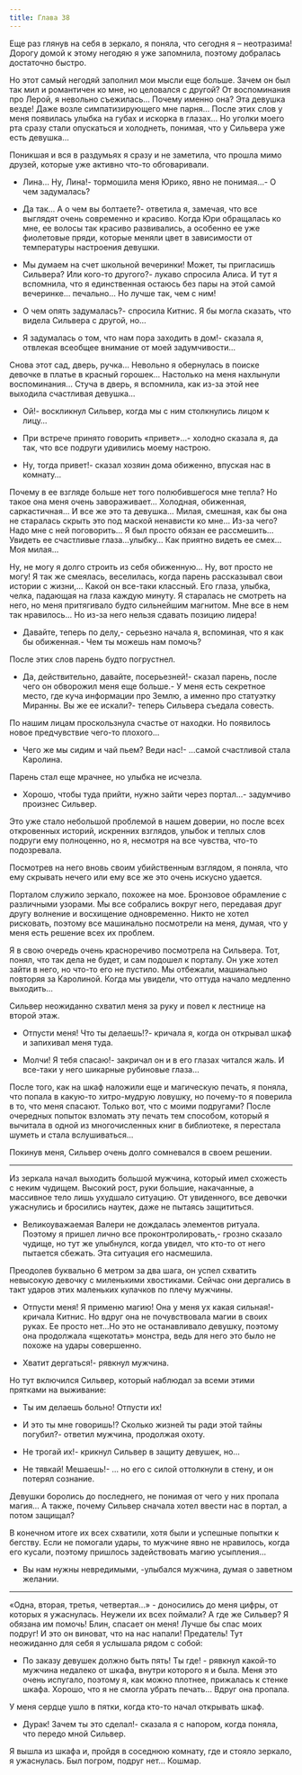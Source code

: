 ```yaml
---
title: Глава 38
---
```


Еще раз глянув на себя в зеркало, я поняла, что сегодня я – неотразима! Дорогу домой к этому негодяю я уже запомнила,
поэтому добралась достаточно быстро.

Но этот самый негодяй заполнил мои мысли еще больше. Зачем он был так мил и романтичен ко мне, но целовался с другой? От
воспоминания про Лерой, я невольно съежилась… Почему именно она? Эта девушка везде! Даже возле симпатизирующего мне
парня… После этих слов у меня появилась улыбка на губах и искорка в глазах… Но уголки моего рта сразу стали опускаться и
холоднеть, понимая, что у Сильвера уже есть девушка…

Поникшая и вся в раздумьях я сразу и не заметила, что прошла мимо друзей, которые уже активно что-то обговаривали.

- Лина… Ну, Лина!- тормошила меня Юрико, явно не понимая…- О чем задумалась?

- Да так… А о чем вы болтаете?- ответила я, замечая, что все выглядят очень современно и красиво. Когда Юри обращалась
  ко мне, ее волосы так красиво развивались, а особенно ее уже фиолетовые пряди, которые меняли цвет в зависимости от
  температуры настроения девушки.

- Мы думаем на счет школьной вечеринки! Может, ты пригласишь Сильвера? Или кого-то другого?- лукаво спросила Алиса. И
  тут я вспомнила, что я единственная остаюсь без пары на этой самой вечеринке… печально… Но лучше так, чем с ним!

- О чем опять задумалась?- спросила Китнис. Я бы могла сказать, что видела Сильвера с другой, но…

- Я задумалась о том, что нам пора заходить в дом!- сказала я, отвлекая всеобщее внимание от моей задумчивости…

Снова этот сад, дверь, ручка… Невольно я обернулась в поиске девочке в платье в красный горошек… Настолько на меня
нахлынули воспоминания... Стуча в дверь, я вспомнила, как из-за этой нее выходила счастливая девушка…

- Ой!- воскликнул Сильвер, когда мы с ним столкнулись лицом к лицу…

- При встрече принято говорить «привет»…- холодно сказала я, да так, что все подруги удивились моему настрою.

- Ну, тогда привет!- сказал хозяин дома обиженно, впуская нас в комнату…

Почему в ее взгляде больше нет того полюбившегося мне тепла? Но такое она меня очень завораживает… Холодная, обиженная,
саркастичная… И все же это та девушка… Милая, смешная, как бы она не старалась скрыть это под маской ненависти ко мне…
Из-за чего? Надо мне с ней поговорить… Я был просто обязан ее рассмешить… Увидеть ее счастливые глаза…улыбку… Как
приятно видеть ее смех… Моя милая…

Ну, не могу я долго строить из себя обиженную… Ну, вот просто не могу! Я так же смеялась, веселилась, когда парень
рассказывал свои истории с жизни,… Какой он все-таки классный. Его глаза, улыбка, челка, падающая на глаза каждую
минуту. Я старалась не смотреть на него, но меня притягивало будто сильнейшим магнитом. Мне все в нем так нравилось… Но
из-за него нельзя сдавать позицию лидера!

- Давайте, теперь по делу,- серьезно начала я, вспоминая, что я как бы обиженная.- Чем ты можешь нам помочь?

После этих слов парень будто погрустнел.

- Да, действительно, давайте, посерьезней!- сказал парень, после чего он обворожил меня еще больше.- У меня есть
  секретное место, где куча информации про Землю, а именно про статуэтку Миранны. Вы же ее искали?- теперь Сильвера
  съедала совесть.

По нашим лицам проскользнула счастье от находки. Но появилось новое предчувствие чего-то плохого...

- Чего же мы сидим и чай пьем? Веди нас!- …самой счастливой стала Каролина.

Парень стал еще мрачнее, но улыбка не исчезла.

- Хорошо, чтобы туда прийти, нужно зайти через портал…- задумчиво произнес Сильвер.

Это уже стало небольшой проблемой в нашем доверии, но после всех откровенных историй, искренних взглядов, улыбок и
теплых слов подруги ему полноценно, но я, несмотря на все чувства, что-то подозревала.

Посмотрев на него вновь своим убийственным взглядом, я поняла, что ему скрывать нечего или ему все же это очень искусно
удается.

Порталом служило зеркало, похожее на мое. Бронзовое обрамление с различными узорами. Мы все собрались вокруг него,
передавая друг другу волнение и восхищение одновременно. Никто не хотел рисковать, поэтому все машинально посмотрели на
меня, думая, что у меня есть решение всех их проблем.

Я в свою очередь очень красноречиво посмотрела на Сильвера. Тот, понял, что так дела не будет, и сам подошел к порталу.
Он уже хотел зайти в него, но что-то его не пустило. Мы отбежали, машинально повторяя за Каролиной. Когда мы увидели,
что оттуда начало медленно выходить…

Сильвер неожиданно схватил меня за руку и повел к лестнице на второй этаж.

- Отпусти меня! Что ты делаешь!?- кричала я, когда он открывал шкаф и запихивал меня туда.

- Молчи! Я тебя спасаю!- закричал он и в его глазах читался жаль. И все-таки у него шикарные рубиновые глаза…

После того, как на шкаф наложили еще и магическую печать, я поняла, что попала в какую-то хитро-мудрую ловушку, но
почему-то я поверила в то, что меня спасают. Только вот, что с моими подругами? После очередных попыток взломать эту
печать тем способом, который я вычитала в одной из многочисленных книг в библиотеке, я перестала шуметь и стала
вслушиваться…

Покинув меня, Сильвер очень долго сомневался в своем решении.

***

Из зеркала начал выходить большой мужчина, который имел схожесть с неким чудищем. Высокий рост, руки большие,
накачанные, а массивное тело лишь ухудшало ситуацию. От увиденного, все девочки ужаснулись и бросились наутек, даже не
пытаясь защититься.

- Великоуважаемая Валери не дождалась элементов ритуала. Поэтому я пришел лично все проконтролировать,- грозно сказало
  чудище, но тут же улыбнулся, когда увидел, что кто-то от него пытается сбежать. Эта ситуация его насмешила.

Преодолев буквально 6 метром за два шага, он успел схватить невысокую девочку с миленькими хвостиками. Сейчас они
дергались в такт ударов этих маленьких кулачков по плечу мужчины.

- Отпусти меня! Я применю магию! Она у меня ух какая сильная!- кричала Китнис. Но вдруг она не почувствовала магии в
  своих руках. Ее просто нет…Но это не останавливало девушку, поэтому она продолжала «щекотать» монстра, ведь для него
  это было не похоже на удары совершенно.

- Хватит дергаться!- рявкнул мужчина.

Но тут включился Сильвер, который наблюдал за всеми этими прятками на выживание:

- Ты им делаешь больно! Отпусти их!

- И это ты мне говоришь!? Сколько жизней ты ради этой тайны погубил?- ответил мужчина, продолжая охоту.

- Не трогай их!- крикнул Сильвер в защиту девушек, но…

- Не тявкай! Мешаешь!- … но его с силой оттолкнули в стену, и он потерял сознание.

Девушки боролись до последнего, не понимая от чего у них пропала магия… А также, почему Сильвер сначала хотел ввести нас
в портал, а потом защищал?

В конечном итоге их всех схватили, хотя были и успешные попытки к бегству. Если не помогали удары, то мужчине явно не
нравилось, когда его кусали, поэтому пришлось задействовать магию усыпления…

- Вы нам нужны невредимыми, -улыбался мужчина, думая о заветном желании.

***

«Одна, вторая, третья, четвертая…» - доносились до меня цифры, от которых я ужаснулась. Неужели их всех поймали? А где
же Сильвер? Я обязана им помочь! Блин, спасает он меня! Лучше бы спас моих подруг! И это он виноват, что на нас напали!
Предатель! Тут неожиданно для себя я услышала рядом с собой:

- По заказу девушек должно быть пять! Ты где! - рявкнул какой-то мужчина недалеко от шкафа, внутри которого я и была.
  Меня это очень испугало, поэтому я, как можно плотнее, прижалась к стенке шкафа. Хорошо, что я не смогла убрать
  печать… Вдруг она пропала.

У меня сердце ушло в пятки, когда кто-то начал открывать шкаф.

- Дурак! Зачем ты это сделал!- сказала я с напором, когда поняла, что передо мной Сильвер.

Я вышла из шкафа и, пройдя в соседнюю комнату, где и стояло зеркало, я ужаснулась. Был погром, подруг нет… Кошмар.
